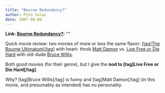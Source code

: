 ```yaml
---
title: "Bourne Redundancy?"
author: Pito Salas
date: 2007-08-08
---
```


**Link: [Bourne Redundancy?](None):** ""



Quick movie review: two movies of more or less the same flavor: [[tag]The
Bourne Ultimatum[/tag]](<http://www.imdb.com/title/tt0440963/>) with heart-
throb [Matt Damon](<http://www.imdb.com/name/nm0000354/>) vs. [Live Free or
Die Hard](<http://www.imdb.com/title/tt0337978/>) with old-dude [Bruce
Willis](<http://www.imdb.com/name/nm0000246/>).

Both good movies (for their genre), but I give the **nod to [tag]Live Free or
Die Hard[/tag]**.

Why? [tag]Bruce Willis[/tag] is funny and [tag]Matt Damon[/tag] (in this
movie, and presumably as intended) has no personality.



